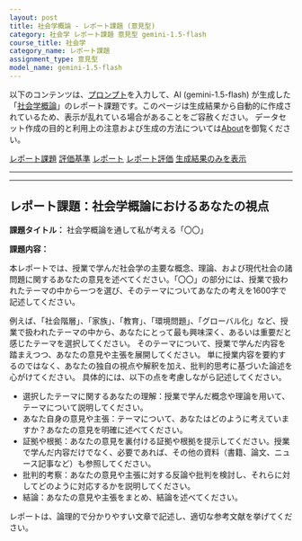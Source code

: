 ```yaml
---
layout: post
title: 社会学概論 - レポート課題 (意見型)
category: 社会学 レポート課題 意見型 gemini-1.5-flash
course_title: 社会学
category_name: レポート課題
assignment_type: 意見型
model_name: gemini-1.5-flash
---
```


以下のコンテンツは、[プロンプト](https://github.com/takedatoshiyuki/synthetic_assignments/tree/main/generated/社会学/gemini-1.5-flash/prompt_レポート課題-意見型.md)を入力して、AI (gemini-1.5-flash) が生成した「[社会学概論](/contents/社会学/)」のレポート課題です。このページは生成結果から自動的に作成されているため、表示が乱れている場合があることをご容赦ください。
データセット作成の目的と利用上の注意および生成の方法については[About](/About)を御覧ください。

[レポート課題](../レポート課題-意見型)
[評価基準](../評価基準-意見型)
[レポート](../レポート-意見型)
[レポート評価](../レポート評価-意見型)
[生成結果のみを表示](https://github.com/takedatoshiyuki/synthetic_assignments/tree/main/generated/社会学/gemini-1.5-flash/レポート課題-意見型.md)
  

***
***
  
## レポート課題：社会学概論におけるあなたの視点

**課題タイトル：** 社会学概論を通して私が考える「〇〇」

**課題内容：**

本レポートでは、授業で学んだ社会学の主要な概念、理論、および現代社会の諸問題に関するあなたの意見を述べてください。「〇〇」の部分には、授業で扱われたテーマの中から一つを選び、そのテーマについてあなたの考えを1600字で記述してください。

例えば、「社会階層」、「家族」、「教育」、「環境問題」、「グローバル化」など、授業で扱われたテーマの中から、あなたにとって最も興味深く、あるいは重要だと感じたテーマを選択してください。  そのテーマについて、授業で学んだ内容を踏まえつつ、あなたの意見や主張を展開してください。  単に授業内容を要約するのではなく、あなたの独自の視点や解釈を加え、批判的思考に基づいた論述を心がけてください。  具体的には、以下の点を考慮しながら記述してください。

* 選択したテーマに関するあなたの理解：授業で学んだ概念や理論を用いて、テーマについて説明してください。
* あなた自身の意見や主張：テーマについて、あなたはどのように考えていますか？あなたの意見を明確に述べてください。
* 証拠や根拠：あなたの意見を裏付ける証拠や根拠を提示してください。授業で学んだ内容だけでなく、必要であれば、その他の資料（書籍、論文、ニュース記事など）も参照してください。
* 批判的考察：あなたの意見や主張に対する反論や批判を検討し、それらに対してどのように対応するかを説明してください。
* 結論：あなたの意見や主張をまとめ、結論を述べてください。


レポートは、論理的で分かりやすい文章で記述し、適切な参考文献を挙げてください。
